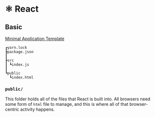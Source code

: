 # ⚛️ React

## Basic

[Minimal Application Template](basic/)

```
┏yarn.lock
┣package.json
┃
┣src
┃ ┗index.js
┃
┗public
  ┗index.html
```

### `public/`

This folder holds all of the files that React is built into. All browsers need some form of `html` file to manage, and this is where all of that browser-centric activity happens.